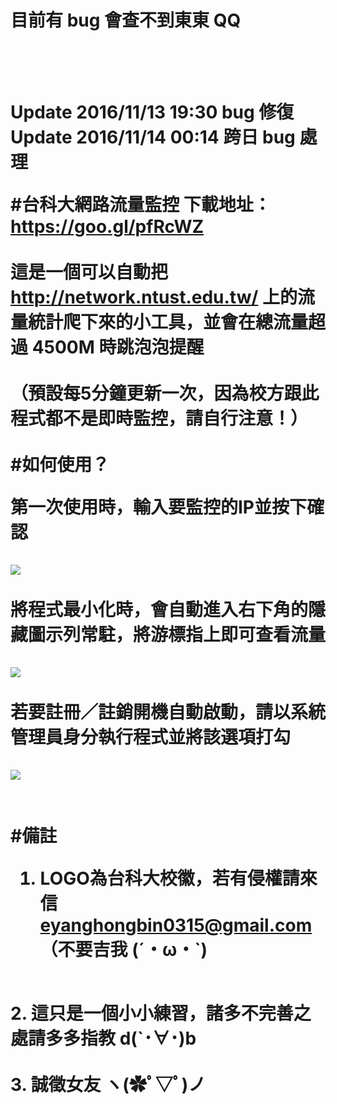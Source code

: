 <h1>目前有 bug 會查不到東東 QQ<h1/ > <br><br>
Update 2016/11/13 19:30 bug 修復<br>
Update 2016/11/14 00:14 跨日 bug 處理

#台科大網路流量監控
下載地址： https://goo.gl/pfRcWZ <br>
<br>
這是一個可以自動把 http://network.ntust.edu.tw/ 上的流量統計爬下來的小工具，並會在總流量超過 4500M 時跳泡泡提醒<br>
<br>
（預設每5分鐘更新一次，因為校方跟此程式都不是即時監控，請自行注意！）
<br>
<br>
#如何使用？

第一次使用時，輸入要監控的IP並按下確認<br>
<br>
<img src="https://github.com/Petingo/NTUST_internet_watcher/blob/master/inst01.png">
<br>
<br>
將程式最小化時，會自動進入右下角的隱藏圖示列常駐，將游標指上即可查看流量<br>
<br>
<img src="https://github.com/Petingo/NTUST_internet_watcher/blob/master/inst02.png">
<br>
<br>
若要註冊／註銷開機自動啟動，請以系統管理員身分執行程式並將該選項打勾<br>
<br>
<img src="https://github.com/Petingo/NTUST_internet_watcher/blob/master/inst03.png">
<br>
<br>
<br>
#備註
1. LOGO為台科大校徽，若有侵權請來信 eyanghongbin0315@gmail.com （不要吉我  (´・ω・`) <br>
<br>
2. 這只是一個小小練習，諸多不完善之處請多多指教  d(`･∀･)b <br>
<br>
3. 誠徵女友 ヽ(✿ﾟ▽ﾟ)ノ <br>
<br>
